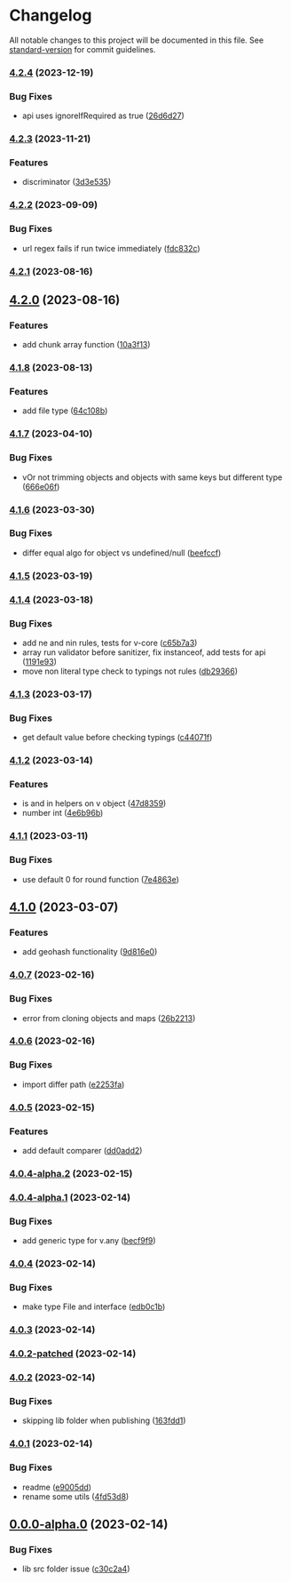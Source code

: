 # Changelog

All notable changes to this project will be documented in this file. See [standard-version](https://github.com/conventional-changelog/standard-version) for commit guidelines.

### [4.2.4](https://github.com/kevinand11/valleyed/compare/v4.2.3...v4.2.4) (2023-12-19)


### Bug Fixes

* api uses ignoreIfRequired as true ([26d6d27](https://github.com/kevinand11/valleyed/commit/26d6d2702bfa29749ec472ed8056e311585a812e))

### [4.2.3](https://github.com/kevinand11/valleyed/compare/v4.2.2...v4.2.3) (2023-11-21)


### Features

* discriminator ([3d3e535](https://github.com/kevinand11/valleyed/commit/3d3e53590f53d05cc7c6f882d43c93e70949b058))

### [4.2.2](https://github.com/kevinand11/valleyed/compare/v4.2.1...v4.2.2) (2023-09-09)


### Bug Fixes

* url regex fails if run twice immediately ([fdc832c](https://github.com/kevinand11/valleyed/commit/fdc832c60c12a6be6da0711493367f15339f2f7d))

### [4.2.1](https://github.com/kevinand11/valleyed/compare/v4.2.0...v4.2.1) (2023-08-16)

## [4.2.0](https://github.com/kevinand11/valleyed/compare/v4.1.8...v4.2.0) (2023-08-16)


### Features

* add chunk array function ([10a3f13](https://github.com/kevinand11/valleyed/commit/10a3f13c3d395954d8bf28d83340fe528df15c5d))

### [4.1.8](https://github.com/kevinand11/valleyed/compare/v4.1.7...v4.1.8) (2023-08-13)


### Features

* add file type ([64c108b](https://github.com/kevinand11/valleyed/commit/64c108b3e7ac29c68e1243835ed8af0ef654193b))

### [4.1.7](https://github.com/kevinand11/valleyed/compare/v4.1.6...v4.1.7) (2023-04-10)


### Bug Fixes

* vOr not trimming objects and objects with same keys but different type ([666e06f](https://github.com/kevinand11/valleyed/commit/666e06f14c0715037099883a3c53e03235968702))

### [4.1.6](https://github.com/kevinand11/valleyed/compare/v4.1.5...v4.1.6) (2023-03-30)


### Bug Fixes

* differ equal algo for object vs undefined/null ([beefccf](https://github.com/kevinand11/valleyed/commit/beefccf7b4e5d9d1c3a3aca8e85fa7836546be32))

### [4.1.5](https://github.com/kevinand11/valleyed/compare/v4.1.4...v4.1.5) (2023-03-19)

### [4.1.4](https://github.com/kevinand11/valleyed/compare/v4.1.3...v4.1.4) (2023-03-18)


### Bug Fixes

* add ne and nin rules, tests for v-core ([c65b7a3](https://github.com/kevinand11/valleyed/commit/c65b7a3e4315a035d746233a6c55fb915e1a4d49))
* array run validator before sanitizer, fix instanceof, add tests for api ([1191e93](https://github.com/kevinand11/valleyed/commit/1191e938b497974e11ae2b8d2f9fc4af07a31406))
* move non literal type check to typings not rules ([db29366](https://github.com/kevinand11/valleyed/commit/db293662be00422629c19766b10d3adf34bcfa74))

### [4.1.3](https://github.com/kevinand11/valleyed/compare/v4.1.2...v4.1.3) (2023-03-17)


### Bug Fixes

* get default value before checking typings ([c44071f](https://github.com/kevinand11/valleyed/commit/c44071f1b7c84a080f28335587261474164dd435))

### [4.1.2](https://github.com/kevinand11/valleyed/compare/v4.1.1...v4.1.2) (2023-03-14)


### Features

* is and in helpers on v object ([47d8359](https://github.com/kevinand11/valleyed/commit/47d835946e2b160a9f83984427926794381e8a5e))
* number int ([4e6b96b](https://github.com/kevinand11/valleyed/commit/4e6b96b885c257b2c67ebe817b1672a3a92fad07))

### [4.1.1](https://github.com/kevinand11/valleyed/compare/v4.1.0...v4.1.1) (2023-03-11)


### Bug Fixes

* use default 0 for round function ([7e4863e](https://github.com/kevinand11/valleyed/commit/7e4863eb406ba07c678c92c7b8a63bd7ef7fc23f))

## [4.1.0](https://github.com/kevinand11/valleyed/compare/v4.0.7...v4.1.0) (2023-03-07)


### Features

* add geohash functionality ([9d816e0](https://github.com/kevinand11/valleyed/commit/9d816e04ff764ae17521e98edb479973e75d2ca6))

### [4.0.7](https://github.com/kevinand11/valleyed/compare/v4.0.6...v4.0.7) (2023-02-16)


### Bug Fixes

* error from cloning objects and maps ([26b2213](https://github.com/kevinand11/valleyed/commit/26b221393981d76e303a46254d4918c2f059b066))

### [4.0.6](https://github.com/kevinand11/valleyed/compare/v4.0.5...v4.0.6) (2023-02-16)


### Bug Fixes

* import differ path ([e2253fa](https://github.com/kevinand11/valleyed/commit/e2253fab964f2f75c8a3158b87fe35c44415830d))

### [4.0.5](https://github.com/kevinand11/valleyed/compare/v4.0.4-alpha.2...v4.0.5) (2023-02-15)


### Features

* add default comparer ([dd0add2](https://github.com/kevinand11/valleyed/commit/dd0add2703cad7984d7fbc21e44627796ec683c8))

### [4.0.4-alpha.2](https://github.com/kevinand11/valleyed/compare/v4.0.4-alpha.1...v4.0.4-alpha.2) (2023-02-15)

### [4.0.4-alpha.1](https://github.com/kevinand11/valleyed/compare/v4.0.4...v4.0.4-alpha.1) (2023-02-14)


### Bug Fixes

* add generic type for v.any ([becf9f9](https://github.com/kevinand11/valleyed/commit/becf9f94be7931a663a0db9b9c44369300edc7de))

### [4.0.4](https://github.com/kevinand11/valleyed/compare/v4.0.3...v4.0.4) (2023-02-14)


### Bug Fixes

* make type File and interface ([edb0c1b](https://github.com/kevinand11/valleyed/commit/edb0c1b5a38afec866f6e16fdfa47f69661d4c06))

### [4.0.3](https://github.com/kevinand11/valleyed/compare/v4.0.2-patched...v4.0.3) (2023-02-14)

### [4.0.2-patched](https://github.com/kevinand11/valleyed/compare/v4.0.2...v4.0.2-patched) (2023-02-14)

### [4.0.2](https://github.com/kevinand11/valleyed/compare/v4.0.1...v4.0.2) (2023-02-14)


### Bug Fixes

* skipping lib folder when publishing ([163fdd1](https://github.com/kevinand11/valleyed/commit/163fdd19a74e55313e88a86d040d69a6a1c9b72d))

### [4.0.1](https://github.com/kevinand11/valleyed/compare/v0.0.0-alpha.0...v4.0.1) (2023-02-14)


### Bug Fixes

* readme ([e9005dd](https://github.com/kevinand11/valleyed/commit/e9005dd985fde28c8bd3ad3723facf62ee6a3c38))
* rename some utils ([4fd53d8](https://github.com/kevinand11/valleyed/commit/4fd53d8e2fd32d6ec77fda29e3e0c064eb329021))

## [0.0.0-alpha.0](https://github.com/kevinand11/valleyed/compare/v4.0.0-alpha.0...v0.0.0-alpha.0) (2023-02-14)


### Bug Fixes

* lib src folder issue ([c30c2a4](https://github.com/kevinand11/valleyed/commit/c30c2a4a7eec944ad9f3ce1dc29f3614b991d548))
